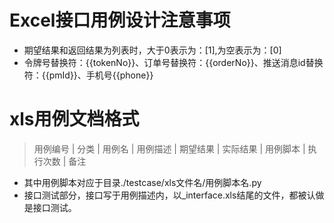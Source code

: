 
Excel接口用例设计注意事项
========
- 期望结果和返回结果为列表时，大于0表示为：[1],为空表示为：[0]
- 令牌号替换符：{{tokenNo}}、订单号替换符：{{orderNo}}、推送消息id替换符：{{pmId}}、手机号{{phone}}

xls用例文档格式
========
>用例编号 | 分类 | 用例名 | 用例描述 | 期望结果 | 实际结果 | 用例脚本 | 执行次数 | 备注

- 其中用例脚本对应于目录./testcase/xls文件名/用例脚本名.py
- 接口测试部分，接口写于用例描述内，以_interface.xls结尾的文件，都被认做是接口测试。
